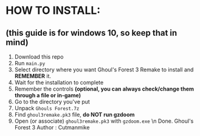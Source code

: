 # HOW TO INSTALL:
## (this guide is for windows 10, so keep that in mind)
1. Download this repo
2. Run `main.py`
3. Select directory where you want Ghoul's Forest 3 Remake to install and **REMEMBER** it.
4. Wait for the installation to complete
5. Remember the controls **(optional, you can always check/change them through a file or in-game)**
6. Go to the directory you've put
7. Unpack `Ghouls Forest.7z`
8. Find `ghoul3remake.pk3` file, **do NOT run gzdoom**
9. Open (or associate) `ghoul3remake.pk3` with `gzdoom.exe`
\n
Done.
Ghoul's Forest 3 Author : Cutmanmike
